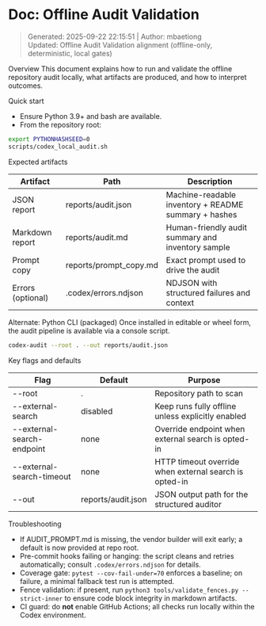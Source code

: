 # Doc: Offline Audit Validation
> Generated: 2025-09-22 22:15:51 | Author: mbaetiong  
> Updated: Offline Audit Validation alignment (offline-only, deterministic, local gates)

Overview
This document explains how to run and validate the offline repository audit locally, what artifacts are produced, and how to interpret outcomes.

Quick start
- Ensure Python 3.9+ and bash are available.
- From the repository root:

```bash
export PYTHONHASHSEED=0
scripts/codex_local_audit.sh
```

Expected artifacts

| Artifact | Path | Description |
|---|---|---|
| JSON report | reports/audit.json | Machine-readable inventory + README summary + hashes |
| Markdown report | reports/audit.md | Human-friendly audit summary and inventory sample |
| Prompt copy | reports/prompt_copy.md | Exact prompt used to drive the audit |
| Errors (optional) | .codex/errors.ndjson | NDJSON with structured failures and context |

Alternate: Python CLI (packaged)
Once installed in editable or wheel form, the audit pipeline is available via a console script.

```bash
codex-audit --root . --out reports/audit.json
```

Key flags and defaults

| Flag | Default | Purpose |
|---|---|---|
| --root | . | Repository path to scan |
| --external-search | disabled | Keep runs fully offline unless explicitly enabled |
| --external-search-endpoint | none | Override endpoint when external search is opted-in |
| --external-search-timeout | none | HTTP timeout override when external search is opted-in |
| --out | reports/audit.json | JSON output path for the structured auditor |

Troubleshooting
- If AUDIT_PROMPT.md is missing, the vendor builder will exit early; a default is now provided at repo root.
- Pre-commit hooks failing or hanging: the script cleans and retries automatically; consult `.codex/errors.ndjson` for details.
- Coverage gate: `pytest --cov-fail-under=70` enforces a baseline; on failure, a minimal fallback test run is attempted.
- Fence validation: if present, run `python3 tools/validate_fences.py --strict-inner` to ensure code block integrity in markdown artifacts.
- CI guard: do **not** enable GitHub Actions; all checks run locally within the Codex environment.
